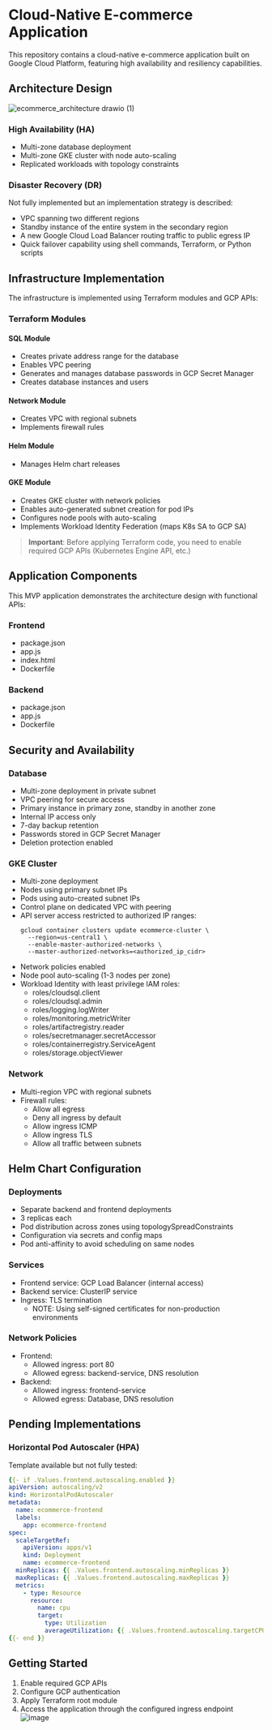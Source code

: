 # Cloud-Native E-commerce Application

This repository contains a cloud-native e-commerce application built on Google Cloud Platform, featuring high availability and resiliency capabilities.

## Architecture Design
![ecommerce_architecture drawio (1)](https://github.com/user-attachments/assets/0b64363d-3da3-4c5a-8af0-a61ff6274ac1)

### High Availability (HA)
- Multi-zone database deployment
- Multi-zone GKE cluster with node auto-scaling
- Replicated workloads with topology constraints

### Disaster Recovery (DR)
Not fully implemented but an implementation strategy is described:
- VPC spanning two different regions
- Standby instance of the entire system in the secondary region
- A new Google Cloud Load Balancer routing traffic to public egress IP
- Quick failover capability using shell commands, Terraform, or Python scripts

## Infrastructure Implementation

The infrastructure is implemented using Terraform modules and GCP APIs:

### Terraform Modules

#### SQL Module
- Creates private address range for the database
- Enables VPC peering
- Generates and manages database passwords in GCP Secret Manager
- Creates database instances and users

#### Network Module
- Creates VPC with regional subnets
- Implements firewall rules

#### Helm Module
- Manages Helm chart releases

#### GKE Module
- Creates GKE cluster with network policies
- Enables auto-generated subnet creation for pod IPs
- Configures node pools with auto-scaling
- Implements Workload Identity Federation (maps K8s SA to GCP SA)

> **Important**: Before applying Terraform code, you need to enable required GCP APIs (Kubernetes Engine API, etc.)

## Application Components

This MVP application demonstrates the architecture design with functional APIs:

### Frontend
- package.json
- app.js
- index.html
- Dockerfile

### Backend
- package.json
- app.js
- Dockerfile

## Security and Availability

### Database
- Multi-zone deployment in private subnet
- VPC peering for secure access
- Primary instance in primary zone, standby in another zone
- Internal IP access only
- 7-day backup retention
- Passwords stored in GCP Secret Manager
- Deletion protection enabled

### GKE Cluster
- Multi-zone deployment
- Nodes using primary subnet IPs
- Pods using auto-created subnet IPs
- Control plane on dedicated VPC with peering
- API server access restricted to authorized IP ranges:
  ```
  gcloud container clusters update ecommerce-cluster \
    --region=us-central1 \
    --enable-master-authorized-networks \
    --master-authorized-networks=<authorized_ip_cidr>
  ```
- Network policies enabled
- Node pool auto-scaling (1-3 nodes per zone)
- Workload Identity with least privilege IAM roles:
  - roles/cloudsql.client
  - roles/cloudsql.admin
  - roles/logging.logWriter
  - roles/monitoring.metricWriter
  - roles/artifactregistry.reader
  - roles/secretmanager.secretAccessor
  - roles/containerregistry.ServiceAgent
  - roles/storage.objectViewer

### Network
- Multi-region VPC with regional subnets
- Firewall rules:
  - Allow all egress
  - Deny all ingress by default
  - Allow ingress ICMP
  - Allow ingress TLS
  - Allow all traffic between subnets

## Helm Chart Configuration

### Deployments
- Separate backend and frontend deployments
- 3 replicas each
- Pod distribution across zones using topologySpreadConstraints
- Configuration via secrets and config maps
- Pod anti-affinity to avoid scheduling on same nodes

### Services
- Frontend service: GCP Load Balancer (internal access)
- Backend service: ClusterIP service
- Ingress: TLS termination
  - NOTE: Using self-signed certificates for non-production environments

### Network Policies
- Frontend:
  - Allowed ingress: port 80
  - Allowed egress: backend-service, DNS resolution
- Backend:
  - Allowed ingress: frontend-service
  - Allowed egress: Database, DNS resolution

## Pending Implementations

### Horizontal Pod Autoscaler (HPA)
Template available but not fully tested:

```yaml
{{- if .Values.frontend.autoscaling.enabled }}
apiVersion: autoscaling/v2
kind: HorizontalPodAutoscaler
metadata:
  name: ecommerce-frontend
  labels:
    app: ecommerce-frontend
spec:
  scaleTargetRef:
    apiVersion: apps/v1
    kind: Deployment
    name: ecommerce-frontend
  minReplicas: {{ .Values.frontend.autoscaling.minReplicas }}
  maxReplicas: {{ .Values.frontend.autoscaling.maxReplicas }}
  metrics:
    - type: Resource
      resource:
        name: cpu
        target:
          type: Utilization
          averageUtilization: {{ .Values.frontend.autoscaling.targetCPUUtilizationPercentage }}
{{- end }}
```

## Getting Started

1. Enable required GCP APIs
2. Configure GCP authentication
3. Apply Terraform root module
4. Access the application through the configured ingress endpoint
![image](https://github.com/user-attachments/assets/04658159-5cb6-4076-be88-e4352e721580)
